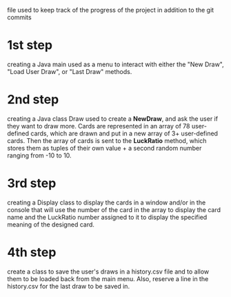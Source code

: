 file used to keep track of the progress of the project in addition to the git commits

# 1st step

creating a Java main used as a menu to interact with either the "New Draw", "Load User Draw", or "Last Draw" methods.

# 2nd step

creating a Java class Draw used to create a **NewDraw**, and ask the user if they want to draw more.
Cards are represented in an array of 78 user-defined cards, which are drawn and put in a new array of 3+ user-defined cards.
Then the array of cards is sent to the **LuckRatio** method, which stores them as tuples of their own value + a second random number ranging from -10 to 10.

# 3rd step

creating a Display class to display the cards in a window and/or in the console that will use the number of the card in the array to display the card name and the LuckRatio number assigned to it to display the specified meaning of the designed card.

# 4th step

create a class to save the user's draws in a history.csv file and to allow them to be loaded back from the main menu.
Also, reserve a line in the history.csv for the last draw to be saved in.
